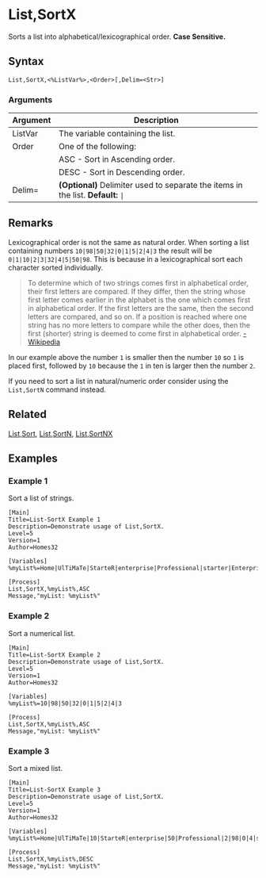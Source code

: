 # List,SortX

Sorts a list into alphabetical/lexicographical order. **Case Sensitive.**

## Syntax

```pebakery
List,SortX,<%ListVar%>,<Order>[,Delim=<Str>]
```

### Arguments

| Argument | Description |
| --- | --- |
| ListVar | The variable containing the list. |
| Order | One of the following: |
|| ASC - Sort in Ascending order. |
|| DESC - Sort in Descending order. |
| Delim= | **(Optional)** Delimiter used to separate the items in the list. **Default:** `\|` |

## Remarks

Lexicographical order is not the same as natural order. When sorting a list containing numbers `10|98|50|32|0|1|5|2|4|3` the result will be `0|1|10|2|3|32|4|5|50|98`. This is because in a lexicographical sort each character sorted individually. 

>To determine which of two strings comes first in alphabetical order, their first letters are compared. If they differ, then the string whose first letter comes earlier in the alphabet is the one which comes first in alphabetical order. If the first letters are the same, then the second letters are compared, and so on. If a position is reached where one string has no more letters to compare while the other does, then the first (shorter) string is deemed to come first in alphabetical order. [-Wikipedia](https://en.wikipedia.org/wiki/Alphabetical_order)

In our example above the number `1` is smaller then the number `10` so `1` is placed first, followed by `10` because the `1` in ten is larger then the number `2`.

If you need to sort a list in natural/numeric order consider using the `List,SortN` command instead.

## Related

[List,Sort](./Sort.md), [List,SortN](./SortN.md), [List,SortNX](./SortNX.md)

## Examples

### Example 1

Sort a list of strings.

```pebakery
[Main]
Title=List-SortX Example 1
Description=Demonstrate usage of List,SortX.
Level=5
Version=1
Author=Homes32

[Variables]
%myList%=Home|UlTiMaTe|StarteR|enterprise|Professional|starter|Enterprise|PrOfEsSiOnAl|Starter|Ultimate

[Process]
List,SortX,%myList%,ASC
Message,"myList: %myList%"
```

### Example 2

Sort a numerical list.

```pebakery
[Main]
Title=List-SortX Example 2
Description=Demonstrate usage of List,SortX.
Level=5
Version=1
Author=Homes32

[Variables]
%myList%=10|98|50|32|0|1|5|2|4|3

[Process]
List,SortX,%myList%,ASC
Message,"myList: %myList%"
```

### Example 3

Sort a mixed list.

```pebakery
[Main]
Title=List-SortX Example 3
Description=Demonstrate usage of List,SortX.
Level=5
Version=1
Author=Homes32

[Variables]
%myList%=Home|UlTiMaTe|10|StarteR|enterprise|50|Professional|2|98|0|4|starter|Enterprise|1|PrOfEsSiOnAl|2|5|3|Starter|Ultimate

[Process]
List,SortX,%myList%,DESC
Message,"myList: %myList%"
```